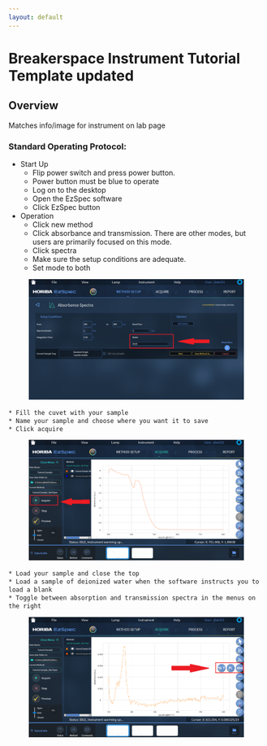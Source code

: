 ```yaml
---
layout: default
---
```

# Breakerspace Instrument Tutorial Template updated

## Overview

Matches info/image for instrument on lab page

### Standard Operating Protocol:

* Start Up
    * Flip power switch and press power button. 
    * Power button must be blue to operate
    * Log on to the desktop
    * Open the EzSpec software
    * Click EzSpec button
* Operation
    * Click new method
    * Click absorbance and transmission. There are other modes, but users are primarily focused on this mode.
    * Click spectra
    * Make sure the setup conditions are adequate.
    * Set mode to both

<figure>
	<a href="../assets/img/tutorials/uv-vis/Both.png" target="_parent"><img src="../assets/img/tutorials/uv-vis/Both.png" alt="Select both"></a>
	<figcaption>  </figcaption>
</figure>

    * Fill the cuvet with your sample
    * Name your sample and choose where you want it to save
    * Click acquire 

<figure>
	<a href="../assets/img/tutorials/uv-vis/Acquire.png" target="_parent"><img src="../assets/img/tutorials/uv-vis/Acquire.png" alt="Select both"></a>
	<figcaption>  </figcaption>
</figure>

    * Load your sample and close the top
    * Load a sample of deionized water when the software instructs you to load a blank
    * Toggle between absorption and transmission spectra in the menus on the right

<figure>
	<a href="../assets/img/tutorials/uv-vis/Absorbance.png" target="_parent"><img src="../assets/img/tutorials/uv-vis/Absorbance.png" alt="Select both"></a>
	<figcaption>  </figcaption>
</figure>
